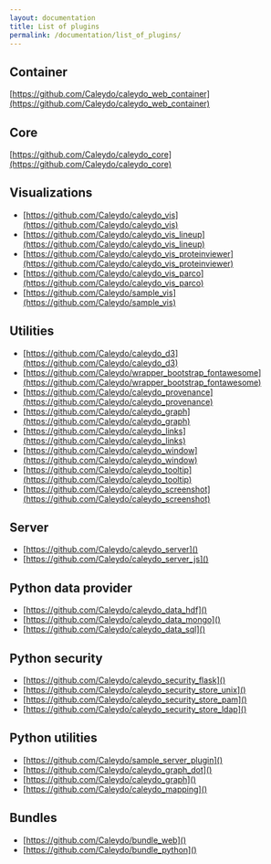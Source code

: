 ```yaml
---
layout: documentation
title: List of plugins
permalink: /documentation/list_of_plugins/
---
```


## Container
[https://github.com/Caleydo/caleydo_web_container](https://github.com/Caleydo/caleydo_web_container)

## Core
[https://github.com/Caleydo/caleydo_core](https://github.com/Caleydo/caleydo_core)

## Visualizations
 * [https://github.com/Caleydo/caleydo_vis](https://github.com/Caleydo/caleydo_vis)
 * [https://github.com/Caleydo/caleydo_vis_lineup](https://github.com/Caleydo/caleydo_vis_lineup)
 * [https://github.com/Caleydo/caleydo_vis_proteinviewer](https://github.com/Caleydo/caleydo_vis_proteinviewer)
 * [https://github.com/Caleydo/caleydo_vis_parco](https://github.com/Caleydo/caleydo_vis_parco)
 * [https://github.com/Caleydo/sample_vis](https://github.com/Caleydo/sample_vis)

## Utilities
 * [https://github.com/Caleydo/caleydo_d3](https://github.com/Caleydo/caleydo_d3)
 * [https://github.com/Caleydo/wrapper_bootstrap_fontawesome](https://github.com/Caleydo/wrapper_bootstrap_fontawesome)
 * [https://github.com/Caleydo/caleydo_provenance](https://github.com/Caleydo/caleydo_provenance)
 * [https://github.com/Caleydo/caleydo_graph](https://github.com/Caleydo/caleydo_graph)
 * [https://github.com/Caleydo/caleydo_links](https://github.com/Caleydo/caleydo_links)
 * [https://github.com/Caleydo/caleydo_window](https://github.com/Caleydo/caleydo_window)
 * [https://github.com/Caleydo/caleydo_tooltip](https://github.com/Caleydo/caleydo_tooltip)
 * [https://github.com/Caleydo/caleydo_screenshot](https://github.com/Caleydo/caleydo_screenshot)
	
## Server
 * [https://github.com/Caleydo/caleydo_server]()
 * [https://github.com/Caleydo/caleydo_server_js]()

## Python data provider
 * [https://github.com/Caleydo/caleydo_data_hdf]()
 * [https://github.com/Caleydo/caleydo_data_mongo]()
 * [https://github.com/Caleydo/caleydo_data_sql]()

## Python security
 * [https://github.com/Caleydo/caleydo_security_flask]()
 * [https://github.com/Caleydo/caleydo_security_store_unix]()
 * [https://github.com/Caleydo/caleydo_security_store_pam]()
 * [https://github.com/Caleydo/caleydo_security_store_ldap]()

## Python utilities
 * [https://github.com/Caleydo/sample_server_plugin]()
 * [https://github.com/Caleydo/caleydo_graph_dot]()
 * [https://github.com/Caleydo/caleydo_graph]()
 * [https://github.com/Caleydo/caleydo_mapping]()

## Bundles
 * [https://github.com/Caleydo/bundle_web]()
 * [https://github.com/Caleydo/bundle_python]()